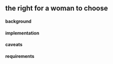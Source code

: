 ## the right for a woman to choose

#### background

#### implementation

#### caveats

#### requirements
